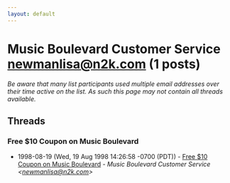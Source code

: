 ```yaml
---
layout: default
---
```


# Music Boulevard Customer Service <newmanlisa@n2k.com> (1 posts)

_Be aware that many list participants used multiple email addresses over their time active on the list. As such this page may not contain all threads available._

## Threads

### Free $10 Coupon on Music Boulevard
+ 1998-08-19 (Wed, 19 Aug 1998 14:26:58 -0700 (PDT)) - [Free $10 Coupon on Music Boulevard](/archive/1998/08/e5619612b668e1262715e3a72fc0fe1fa015b6177d1e3847f456ad9c60b058bd) - _Music Boulevard Customer Service \<newmanlisa@n2k.com\>_

